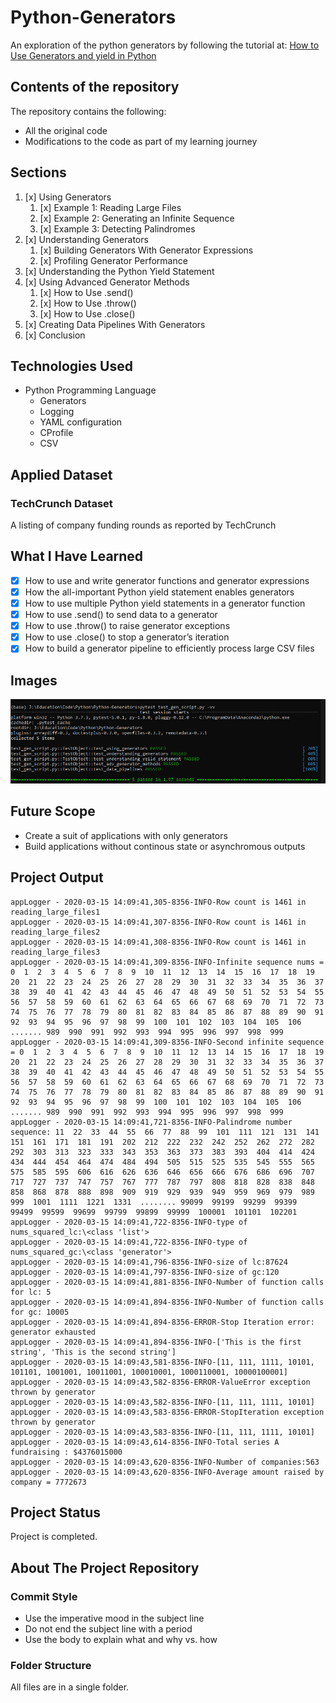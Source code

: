 # Python-Generators

An exploration of the python generators by following the tutorial at: [How to Use Generators and yield in Python](https://realpython.com/introduction-to-python-generators/)

## Contents of the repository

The repository contains the following:

- All the original code
- Modifications to the code as part of my learning journey

## Sections

1. [x] Using Generators
   1. [x] Example 1: Reading Large Files
   2. [x] Example 2: Generating an Infinite Sequence
   3. [x] Example 3: Detecting Palindromes
2. [x] Understanding Generators
   1. [x] Building Generators With Generator Expressions
   2. [x] Profiling Generator Performance
3. [x] Understanding the Python Yield Statement
4. [x] Using Advanced Generator Methods
   1. [x] How to Use .send()
   2. [x] How to Use .throw()
   3. [x] How to Use .close()
5. [x] Creating Data Pipelines With Generators
6. [x] Conclusion

## Technologies Used

- Python Programming Language
  - Generators
  - Logging
  - YAML configuration
  - CProfile
  - CSV

## Applied Dataset

### TechCrunch Dataset

A listing of company funding rounds as reported by TechCrunch

## What I Have Learned

- [x] How to use and write generator functions and generator expressions
- [x] How the all-important Python yield statement enables generators
- [x] How to use multiple Python yield statements in a generator function
- [x] How to use .send() to send data to a generator
- [x] How to use .throw() to raise generator exceptions
- [x] How to use .close() to stop a generator’s iteration
- [x] How to build a generator pipeline to efficiently process large CSV files

## Images

![Test Results](test_results.png "Test Results")

## Future Scope

- Create a suit of applications with only generators
- Build applications without continous state or asynchromous outputs

## Project Output

    appLogger - 2020-03-15 14:09:41,305-8356-INFO-Row count is 1461 in reading_large_files1
    appLogger - 2020-03-15 14:09:41,307-8356-INFO-Row count is 1461 in reading_large_files2
    appLogger - 2020-03-15 14:09:41,308-8356-INFO-Row count is 1461 in reading_large_files3
    appLogger - 2020-03-15 14:09:41,309-8356-INFO-Infinite sequence nums = 0  1  2  3  4  5  6  7  8  9  10  11  12  13  14  15  16  17  18  19  20  21  22  23  24  25  26  27  28  29  30  31  32  33  34  35  36  37  38  39  40  41  42  43  44  45  46  47  48  49  50  51  52  53  54  55  56  57  58  59  60  61  62  63  64  65  66  67  68  69  70  71  72  73  74  75  76  77  78  79  80  81  82  83  84  85  86  87  88  89  90  91  92  93  94  95  96  97  98  99  100  101  102  103  104  105  106  ....... 989  990  991  992  993  994  995  996  997  998  999  
    appLogger - 2020-03-15 14:09:41,309-8356-INFO-Second infinite sequence = 0  1  2  3  4  5  6  7  8  9  10  11  12  13  14  15  16  17  18  19  20  21  22  23  24  25  26  27  28  29  30  31  32  33  34  35  36  37  38  39  40  41  42  43  44  45  46  47  48  49  50  51  52  53  54  55  56  57  58  59  60  61  62  63  64  65  66  67  68  69  70  71  72  73  74  75  76  77  78  79  80  81  82  83  84  85  86  87  88  89  90  91  92  93  94  95  96  97  98  99  100  101  102  103  104  105  106  ....... 989  990  991  992  993  994  995  996  997  998  999  
    appLogger - 2020-03-15 14:09:41,721-8356-INFO-Palindrome number sequence: 11  22  33  44  55  66  77  88  99  101  111  121  131  141  151  161  171  181  191  202  212  222  232  242  252  262  272  282  292  303  313  323  333  343  353  363  373  383  393  404  414  424  434  444  454  464  474  484  494  505  515  525  535  545  555  565  575  585  595  606  616  626  636  646  656  666  676  686  696  707  717  727  737  747  757  767  777  787  797  808  818  828  838  848  858  868  878  888  898  909  919  929  939  949  959  969  979  989  999  1001  1111  1221  1331  ........ 99099  99199  99299  99399  99499  99599  99699  99799  99899  99999  100001  101101  102201  
    appLogger - 2020-03-15 14:09:41,722-8356-INFO-type of nums_squared_lc:\<class 'list'>
    appLogger - 2020-03-15 14:09:41,722-8356-INFO-type of nums_squared_gc:\<class 'generator'>
    appLogger - 2020-03-15 14:09:41,796-8356-INFO-size of lc:87624
    appLogger - 2020-03-15 14:09:41,797-8356-INFO-size of gc:120
    appLogger - 2020-03-15 14:09:41,881-8356-INFO-Number of function calls for lc: 5
    appLogger - 2020-03-15 14:09:41,894-8356-INFO-Number of function calls for gc: 10005
    appLogger - 2020-03-15 14:09:41,894-8356-ERROR-Stop Iteration error: generator exhausted
    appLogger - 2020-03-15 14:09:41,894-8356-INFO-['This is the first string', 'This is the second string']
    appLogger - 2020-03-15 14:09:43,581-8356-INFO-[11, 111, 1111, 10101, 101101, 1001001, 10011001, 100010001, 1000110001, 10000100001]
    appLogger - 2020-03-15 14:09:43,582-8356-ERROR-ValueError exception thrown by generator
    appLogger - 2020-03-15 14:09:43,582-8356-INFO-[11, 111, 1111, 10101]
    appLogger - 2020-03-15 14:09:43,583-8356-ERROR-StopIteration exception thrown by generator
    appLogger - 2020-03-15 14:09:43,583-8356-INFO-[11, 111, 1111, 10101]
    appLogger - 2020-03-15 14:09:43,614-8356-INFO-Total series A fundraising : $4376015000
    appLogger - 2020-03-15 14:09:43,620-8356-INFO-Number of companies:563
    appLogger - 2020-03-15 14:09:43,620-8356-INFO-Average amount raised by company = 7772673

## Project Status

Project is completed.

## About The Project Repository

### Commit Style

- Use the imperative mood in the subject line
- Do not end the subject line with a period
- Use the body to explain what and why vs. how

### Folder Structure

All files are in a single folder.
